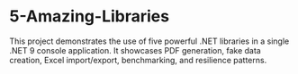 # 5-Amazing-Libraries
This project demonstrates the use of five powerful .NET libraries in a single .NET 9 console application. It showcases PDF generation, fake data creation, Excel import/export, benchmarking, and resilience patterns.
